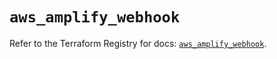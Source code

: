 # `aws_amplify_webhook`

Refer to the Terraform Registry for docs: [`aws_amplify_webhook`](https://registry.terraform.io/providers/hashicorp/aws/5.90.0/docs/resources/amplify_webhook).

